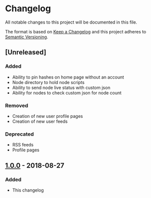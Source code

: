 # Changelog
All notable changes to this project will be documented in this file.

The format is based on [Keep a Changelog](http://keepachangelog.com/en/1.0.0/)
and this project adheres to [Semantic Versioning](http://semver.org/spec/v2.0.0.html).

## [Unreleased]
### Added
- Ability to pin hashes on home page without an account
- Node directory to hold node scripts
- Ability to send node live status with custom json
- Ability for nodes to check custom json for node count

### Removed
- Creation of new user profile pages
- Creation of new user feeds

### Deprecated
- RSS feeds
- Profile pages

## [1.0.0](https://gitlab.com/jrswab/nebulus/commit/b585d3b4137c354e17e930dbb5bb766ebf3dbffc) - 2018-08-27
### Added
- This changelog
